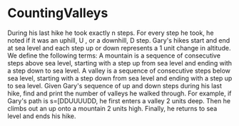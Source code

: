 # CountingValleys
During his last hike he took exactly n steps. For every step he took, he noted if it was an uphill, U , or a downhill, D step. Gary's hikes start and end at sea level and each step up or down represents a 1 unit change in altitude. We define the following terms:  A mountain is a sequence of consecutive steps above sea level, starting with a step up from sea level and ending with a step down to sea level. A valley is a sequence of consecutive steps below sea level, starting with a step down from sea level and ending with a step up to sea level. Given Gary's sequence of up and down steps during his last hike, find and print the number of valleys he walked through.  For example, if Gary's path is s=[DDUUUUDD, he first enters a valley 2 units deep. Then he climbs out an up onto a mountain 2 units high. Finally, he returns to sea level and ends his hike.
